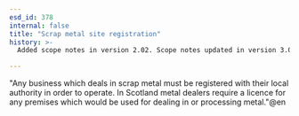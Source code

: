 ```yaml
---
esd_id: 378
internal: false
title: "Scrap metal site registration"
history: >-
  Added scope notes in version 2.02. Scope notes updated in version 3.00 to cover Scottish legislation. Term name changed from 'Licence - scrap metal' to 'Licences - scrap metal - site licence' in version 3.00. Term name changed from  'Licences - scrap metal - site licence' to 'Registration - scrap metal - site registration' in version 3.03. Name changed to 'Scrap metal site registration' in version 4.00.

---
```


"Any business which deals in scrap metal must be registered with their local authority in order to operate. 
In Scotland metal dealers require a licence for any premises which would be used for dealing in or processing metal."@en

